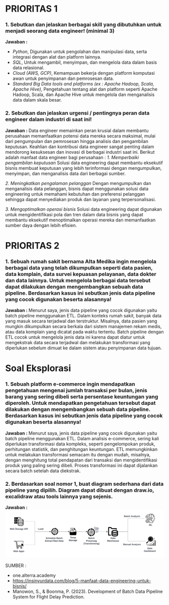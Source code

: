 # PRIORITAS 1

### 1. Sebutkan dan jelaskan berbagai skill yang dibutuhkan untuk menjadi seorang data engineer! (minimal 3)
**Jawaban :**
- *Python*, Digunakan untuk pengolahan dan manipulasi data, serta integrasi dengan alat dan platform lainnya.
- *SQL*, Untuk mengambil, menyimpan, dan mengelola data dalam basis data relasional.
- *Cloud (AWS, GCP)*, Kemampuan bekerja dengan platform komputasi awan untuk penyimpanan dan pemrosesan data.
- *Standard Big Data tools and platforms (ex : Apache Hadoop, Scala, Apache Hive)*, Pengetahuan tentang alat dan platform seperti Apache Hadoop, Scala, dan Apache Hive untuk mengelola dan menganalisis data dalam skala besar.

### 2. Sebutkan dan jelaskan urgensi / pentingnya peran data engineer dalam industri di saat ini!
**Jawaban :**
 Data engineer memainkan peran krusial dalam membantu perusahaan memanfaatkan potensi data mereka secara maksimal, mulai dari pengumpulan dan pemrosesan hingga analisis dan pengambilan keputusan. Keahlian dan kontribusi data engineer sangat penting dalam mendorong kesuksesan dan inovasi di berbagai industri saat ini. Berikut adalah manfaat data engineer bagi perusahaan :
 *1. Memperbaiki pengambilan keputusan* 
 Solusi data engineering dapat membantu eksekutif bisnis membuat keputusan yang lebih terinformasi dengan mengumpulkan, menyimpan, dan menganalisis data dari berbagai sumber.

 *2. Meningkatkan pengalaman pelanggan*
 Dengan mengumpulkan dan menganalisis data pelanggan, bisnis dapat menggunakan solusi data engineering untuk memahami kebutuhan dan preferensi pelanggan sehingga dapat menyediakan produk dan layanan yang terpersonalisasi.

 *3. Mengoptimalkan operasi bisnis*
 Solusi data engineering dapat digunakan untuk mengidentifikasi pola dan tren dalam data bisnis yang dapat membantu eksekutif menoptimalkan operasi mereka dan memanfaatkan sumber daya dengan lebih efisien. 

# PRIORITAS 2
### 1. Sebuah rumah sakit bernama Alta Medika ingin mengelola berbagai data yang telah dikumpulkan seperti data pasien, data komplain, data survei kepuasan pelayanan, data dokter dan data lainnya. Untuk mengelola berbagai data tersebut dapat dilakukan dengan mengembangkan sebuah data pipeline. Berdasarkan kasus ini sebutkan jenis data pipeline yang cocok digunakan beserta alasannya!
**Jawaban :**
Menurut saya, jenis data pipeline yang cocok digunakan yaitu batch pipeline menggunakan ETL. Dalam konteks rumah sakit, banyak data yang masuk secara terjadwal dan terstruktur. Misalnya, data pasien yang mungkin dikumpulkan secara berkala dari sistem manajemen rekam medis, atau data komplain yang dicatat pada waktu tertentu. Batch pipeline dengan ETL cocok untuk mengelola jenis data ini karena dapat diatur untuk mengekstrak data secara terjadwal dan melakukan transformasi yang diperlukan sebelum dimuat ke dalam sistem atau penyimpanan data tujuan.

# Soal Eksplorasi
### 1. Sebuah platform e-commerce ingin mendapatkan pengetahuan mengenai jumlah transaksi per bulan, jenis barang yang sering dibeli serta persentase keuntungan yang diperoleh. Untuk mendapatkan pengetahuan tersebut dapat dilakukan dengan mengembangkan sebuah data pipeline. Berdasarkan kasus ini sebutkan jenis data pipeline yang cocok digunakan beserta alasannya!
**Jawaban :**
Menurut saya, jenis data pipeline yang cocok digunakan yaitu batch pipeline menggunakan ETL. Dalam analisis e-commerce, sering kali diperlukan transformasi data kompleks, seperti pengelompokan produk, perhitungan statistik, dan penghitungan keuntungan. ETL memungkinkan untuk melakukan transformasi semacam itu dengan mudah, misalnya, dengan menghitung total pendapatan dari transaksi dan mengidentifikasi produk yang paling sering dibeli. Proses transformasi ini dapat dijalankan secara batch setelah data diekstrak.

### 2. Berdasarkan soal nomor 1, buat diagram sederhana dari data pipeline yang dipilih. Diagram dapat dibuat dengan draw.io, excalidraw atau tools lainnya yang sejenis.
**Jawaban :**
![alt text](<../Screenshots/Blank diagram - Page 5.png>)

 SUMBER :
 - one.alterra.academy 
 - https://insinyurdata.com/blog/5-manfaat-data-engineering-untuk-bisnis/ 
 - Manowon, S., & Boonma, P. (2023). Development of Batch Data Pipeline System for Flight Delay Prediction.
